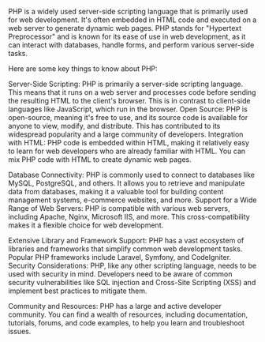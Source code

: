 
<!-- For spacing...
echo '<br>'; -->

PHP is a widely used server-side scripting language that is primarily used for web development. It's often embedded in HTML code and executed on a web server to generate dynamic web pages. PHP stands for "Hypertext Preprocessor" and is known for its ease of use in web development, as it can interact with databases, handle forms, and perform various server-side tasks.

Here are some key things to know about PHP:

Server-Side Scripting: PHP is primarily a server-side scripting language. This means that it runs on a web server and processes code before sending the resulting HTML to the client's browser. This is in contrast to client-side languages like JavaScript, which run in the browser.
Open Source: PHP is open-source, meaning it's free to use, and its source code is available for anyone to view, modify, and distribute. This has contributed to its widespread popularity and a large community of developers.
Integration with HTML: PHP code is embedded within HTML, making it relatively easy to learn for web developers who are already familiar with HTML. You can mix PHP code with HTML to create dynamic web pages.

Database Connectivity: PHP is commonly used to connect to databases like MySQL, PostgreSQL, and others. It allows you to retrieve and manipulate data from databases, making it a valuable tool for building content management systems, e-commerce websites, and more.
Support for a Wide Range of Web Servers: PHP is compatible with various web servers, including Apache, Nginx, Microsoft IIS, and more. This cross-compatibility makes it a flexible choice for web development.

Extensive Library and Framework Support: PHP has a vast ecosystem of libraries and frameworks that simplify common web development tasks. Popular PHP frameworks include Laravel, Symfony, and CodeIgniter.
Security Considerations: PHP, like any other scripting language, needs to be used with security in mind. Developers need to be aware of common security vulnerabilities like SQL injection and Cross-Site Scripting (XSS) and implement best practices to mitigate them.

Community and Resources: PHP has a large and active developer community. You can find a wealth of resources, including documentation, tutorials, forums, and code examples, to help you learn and troubleshoot issues.

